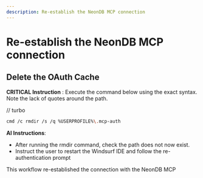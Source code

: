 ```yaml
---
description: Re-establish the NeonDB MCP connection
---
```


# Re-establish the NeonDB MCP connection

## Delete the OAuth Cache

**CRITICAL Instruction** : Execute the command below using the exact syntax. Note the lack of quotes around the path.

// turbo
```bash
cmd /c rmdir /s /q %USERPROFILE%\.mcp-auth
```

**AI Instructions**: 
 - After running the rmdir command, check the path does not now exist.
 - Instruct the user to restart the Windsurf IDE and follow the re-authentication prompt

This workflow re-established the connection with the NeonDB MCP